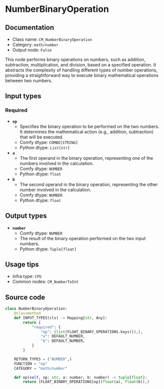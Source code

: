 # NumberBinaryOperation
## Documentation
- Class name: `CM_NumberBinaryOperation`
- Category: `math/number`
- Output node: `False`

This node performs binary operations on numbers, such as addition, subtraction, multiplication, and division, based on a specified operation. It abstracts the complexity of handling different types of number operations, providing a straightforward way to execute binary mathematical operations between two numbers.
## Input types
### Required
- **`op`**
    - Specifies the binary operation to be performed on the two numbers. It determines the mathematical action (e.g., addition, subtraction) that will be executed.
    - Comfy dtype: `COMBO[STRING]`
    - Python dtype: `List[str]`
- **`a`**
    - The first operand in the binary operation, representing one of the numbers involved in the calculation.
    - Comfy dtype: `NUMBER`
    - Python dtype: `float`
- **`b`**
    - The second operand in the binary operation, representing the other number involved in the calculation.
    - Comfy dtype: `NUMBER`
    - Python dtype: `float`
## Output types
- **`number`**
    - Comfy dtype: `NUMBER`
    - The result of the binary operation performed on the two input numbers.
    - Python dtype: `Tuple[float]`
## Usage tips
- Infra type: `CPU`
- Common nodes: `CM_NumberToInt`


## Source code
```python
class NumberBinaryOperation:
    @classmethod
    def INPUT_TYPES(cls) -> Mapping[str, Any]:
        return {
            "required": {
                "op": (list(FLOAT_BINARY_OPERATIONS.keys()),),
                "a": DEFAULT_NUMBER,
                "b": DEFAULT_NUMBER,
            }
        }

    RETURN_TYPES = ("NUMBER",)
    FUNCTION = "op"
    CATEGORY = "math/number"

    def op(self, op: str, a: number, b: number) -> tuple[float]:
        return (FLOAT_BINARY_OPERATIONS[op](float(a), float(b)),)

```
